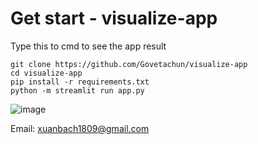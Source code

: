 # Get start - visualize-app
Type this to cmd to see the app result
```
git clone https://github.com/Govetachun/visualize-app
cd visualize-app
pip install -r requirements.txt
python -m streamlit run app.py
```
![image](https://user-images.githubusercontent.com/78164216/202835314-cff65a79-17a1-4936-a8d1-67e7faa99f1c.png)

Email: xuanbach1809@gmail.com
